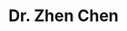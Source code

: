 ---
title: Dr. Zhen Chen
feature_text: |
feature_image: "https://picsum.photos/1400/400/?image=880"
excerpt: "My name is Zhen Chen from China. I am a Ph.D. in operational research."
---